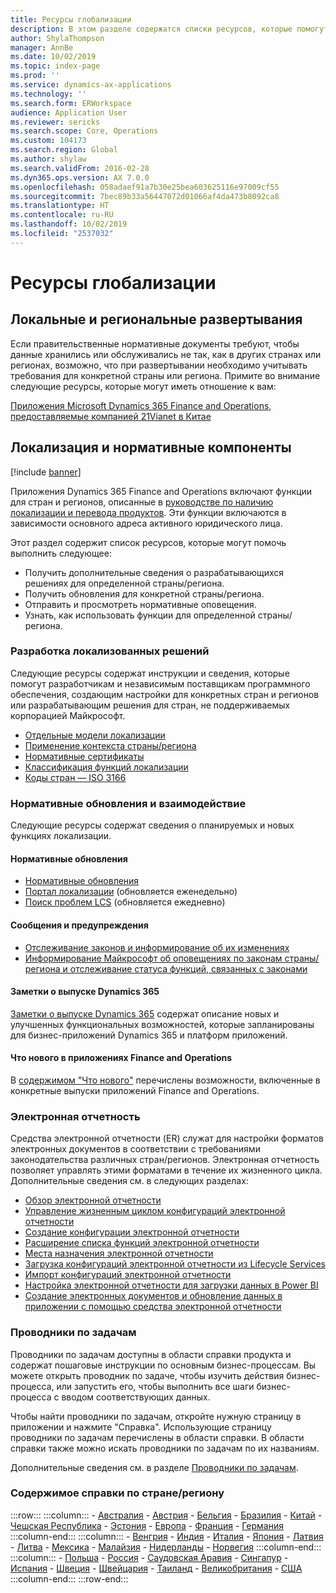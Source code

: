 ```yaml
---
title: Ресурсы глобализации
description: В этом разделе содержатся списки ресурсов, которые помогут вам узнать больше о функциональности и предложениях, относящихся к конкретным странам и регионам.
author: ShylaThompson
manager: AnnBe
ms.date: 10/02/2019
ms.topic: index-page
ms.prod: ''
ms.service: dynamics-ax-applications
ms.technology: ''
ms.search.form: ERWorkspace
audience: Application User
ms.reviewer: sericks
ms.search.scope: Core, Operations
ms.custom: 104173
ms.search.region: Global
ms.author: shylaw
ms.search.validFrom: 2016-02-28
ms.dyn365.ops.version: AX 7.0.0
ms.openlocfilehash: 058adaef91a7b30e25bea603625116e97009cf55
ms.sourcegitcommit: 7bec89b33a56447072d01066af4da473b8092ca8
ms.translationtype: HT
ms.contentlocale: ru-RU
ms.lasthandoff: 10/02/2019
ms.locfileid: "2537032"
---
```

# <a name="globalization-resources"></a>Ресурсы глобализации

## <a name="local-and-regional-deployments"></a>Локальные и региональные развертывания
Если правительственные нормативные документы требуют, чтобы данные хранились или обслуживались не так, как в других странах или регионах, возможно, что при развертывании необходимо учитывать требования для конкретной страны или региона. Примите во внимание следующие ресурсы, которые могут иметь отношение к вам:

[Приложения Microsoft Dynamics 365 Finance and Operations, предоставляемые компанией 21Vianet в Китае](https://docs.microsoft.com/dynamics365/unified-operations/dev-itpro/deployment/china-local-deployment)

## <a name="localization-and-regulatory-features"></a>Локализация и нормативные компоненты

[!include [banner](../includes/banner.md)]

Приложения Dynamics 365 Finance and Operations включают функции для стран и регионов, описанные в [руководстве по наличию локализации и перевода продуктов](https://aka.ms/dynamics_365_international_availability_deck). Эти функции включаются в зависимости основного адреса активного юридического лица. 

Этот раздел содержит список ресурсов, которые могут помочь выполнить следующее: 
- Получить дополнительные сведения о разрабатывающихся решениях для определенной страны/региона.
- Получить обновления для конкретной страны/региона.
- Отправить и просмотреть нормативные оповещения.
- Узнать, как использовать функции для определенной страны/региона.

### <a name="developing-localized-solutions"></a>Разработка локализованных решений
Следующие ресурсы содержат инструкции и сведения, которые помогут разработчикам и независимым поставщикам программного обеспечения, создающим настройки для конкретных стран и регионов или разрабатывающим решения для стран, не поддерживаемых корпорацией Майкрософт.
-   [Отдельные модели локализации](separate-localization-models.md)
-   [Применение контекста страны/региона](apply-country-context.md)
-   [Нормативные сертификаты](regulatory-certifications.md)
-   [Классификация функций локализации](classify-localization-features.md)
-   [Коды стран — ISO 3166](https://www.iso.org/iso-3166-country-codes.html)

### <a name="regulatory-updates-and-communication"></a>Нормативные обновления и взаимодействие
Следующие ресурсы содержат сведения о планируемых и новых функциях локализации. 

#### <a name="regulatory-updates"></a>Нормативные обновления
-   [Нормативные обновления](../../../finance/localizations/regulatory-updates.md)
-   [Портал локализации](https://mbs.microsoft.com/customersource/northamerica/ax/support/support-news/GFMLocalizationPortalMC) (обновляется еженедельно)
-   [Поиск проблем LCS](../lifecycle-services/issue-search-lcs.md) (обновляется ежедневно)

#### <a name="communication-and-alerts"></a>Сообщения и предупреждения
-   [Отслеживание законов и информирование об их изменениях](regulatory-watch-communication.md)
-   [Информирование Майкрософт об оповещениях по законам страны/региона и отслеживание статуса функций, связанных с законами](submit-localization-alerts.md)

#### <a name="dynamics-365-release-notes"></a>Заметки о выпуске Dynamics 365
[Заметки о выпуске Dynamics 365](https://docs.microsoft.com/business-applications-release-notes/) содержат описание новых и улучшенных функциональных возможностей, которые запланированы для бизнес-приложений Dynamics 365 и платформ приложений. 

#### <a name="finance-and-operations-apps-whats-new"></a>Что нового в приложениях Finance and Operations
В [содержимом "Что нового"](../../fin-ops/get-started/whats-new-changed.md) перечислены возможности, включенные в конкретные выпуски приложений Finance and Operations.

### <a name="electronic-reporting"></a>Электронная отчетность
Средства электронной отчетности (ER) служат для настройки форматов электронных документов в соответствии с требованиями законодательства различных стран/регионов. Электронная отчетность позволяет управлять этими форматами в течение их жизненного цикла. Дополнительные сведения см. в следующих разделах:
-   [Обзор электронной отчетности](../analytics/general-electronic-reporting.md)
-   [Управление жизненным циклом конфигураций электронной отчетности](../analytics/general-electronic-reporting-manage-configuration-lifecycle.md)
-   [Создание конфигурации электронной отчетности](../analytics/electronic-reporting-configuration.md)
-   [Расширение списка функций электронной отчетности](../analytics/general-electronic-reporting-formulas-list-extension.md)
-   [Места назначения электронной отчетности](../analytics/electronic-reporting-destinations.md)
-   [Загрузка конфигураций электронной отчетности из Lifecycle Services](../analytics/download-electronic-reporting-configuration-lcs.md)
-   [Импорт конфигураций электронной отчетности](../analytics/electronic-reporting-import-ger-configurations.md)
-   [Настройка электронной отчетности для загрузки данных в Power BI](../analytics/general-electronic-reporting-report-configuration-get-data-powerbi.md)
-   [Создание электронных документов и обновление данных в приложении с помощью средства электронной отчетности](../analytics/generate-electronic-documents-update-application-data.md)

### <a name="task-guides"></a>Проводники по задачам
Проводники по задачам доступны в области справки продукта и содержат пошаговые инструкции по основным бизнес-процессам. Вы можете открыть проводник по задаче, чтобы изучить действия бизнес-процесса, или запустить его, чтобы выполнить все шаги бизнес-процесса с вводом соответствующих данных.

Чтобы найти проводники по задачам, откройте нужную страницу в приложении и нажмите "Справка". Использующие страницу проводники по задачам перечислены в области справки. В области справки также можно искать проводники по задачам по их названиям.

Дополнительные сведения см. в разделе [Проводники по задачам](../../fin-ops/get-started/help-overview.md#task-guides).


### <a name="countryregion-specific-help-content"></a>Содержимое справки по стране/региону
:::row:::
    :::column:::
        - [Австралия](../../../finance/localizations/australia.md)
        - [Австрия](../../../finance/localizations/austria.md)
        - [Бельгия](../../../finance/localizations/belgium.md)
        - [Бразилия](../../../finance/localizations/brazil.md)
        - [Китай](../../../finance/localizations/china.md)
        - [Чешская Республика](../../../finance/localizations/czech-republic.md)
        - [Эстония](../../../finance/localizations/estonia.md)
        - [Европа](../../../finance/localizations/europe.md)
        - [Франция](../../../finance/localizations/france.md)
        - [Германия](../../../finance/localizations/germany.md)
    :::column-end:::
    :::column:::
        - [Венгрия](../../../finance/localizations/hungary.md)
        - [Индия](../../../finance/localizations/india.md)
        - [Италия](../../../finance/localizations/italy.md)
        - [Япония](../../../finance/localizations/japan.md)
        - [Латвия](../../../finance/localizations/latvia.md)
        - [Литва](../../../finance/localizations/lithuania.md)
        - [Мексика](../../../finance/localizations/mexico.md)
        - [Малайзия](../../../finance/localizations/malaysia.md)
        - [Нидерланды](../../../finance/localizations/netherlands.md)
        - [Норвегия](../../../finance/localizations/norway.md)
    :::column-end:::
    :::column:::
        - [Польша](../../../finance/localizations/poland.md)
        - [Россия](../../../finance/localizations/russia.md)
        - [Саудовская Аравия](../../../finance/localizations/saudi-arabia.md)
        - [Сингапур](../../../finance/localizations/singapore.md)
        - [Испания](../../../finance/localizations/spain.md)
        - [Швеция](../../../finance/localizations/sweden.md)
        - [Швейцария](../../../finance/localizations/switzerland.md)
        - [Таиланд](../../../finance/localizations/thailand.md)
        - [Великобритания](../../../finance/localizations/united-kingdom.md)
        - [США](../../../finance/localizations/united-states.md)
    :::column-end:::
:::row-end:::






